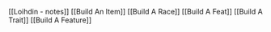 [[Loihdin - notes]]
[[Build An Item]]
[[Build A Race]]
[[Build A Feat]]
[[Build A Trait]]
[[Build A Feature]]
